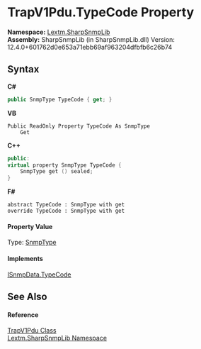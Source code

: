 # TrapV1Pdu.TypeCode Property 
 

**Namespace:**&nbsp;<a href="N_Lextm_SharpSnmpLib">Lextm.SharpSnmpLib</a><br />**Assembly:**&nbsp;SharpSnmpLib (in SharpSnmpLib.dll) Version: 12.4.0+601762d0e653a71ebb69af963204dfbfb6c26b74

## Syntax

**C#**<br />
``` C#
public SnmpType TypeCode { get; }
```

**VB**<br />
``` VB
Public ReadOnly Property TypeCode As SnmpType
	Get
```

**C++**<br />
``` C++
public:
virtual property SnmpType TypeCode {
	SnmpType get () sealed;
}
```

**F#**<br />
``` F#
abstract TypeCode : SnmpType with get
override TypeCode : SnmpType with get
```


#### Property Value
Type: <a href="T_Lextm_SharpSnmpLib_SnmpType">SnmpType</a>

#### Implements
<a href="P_Lextm_SharpSnmpLib_ISnmpData_TypeCode">ISnmpData.TypeCode</a><br />

## See Also


#### Reference
<a href="T_Lextm_SharpSnmpLib_TrapV1Pdu">TrapV1Pdu Class</a><br /><a href="N_Lextm_SharpSnmpLib">Lextm.SharpSnmpLib Namespace</a><br />
